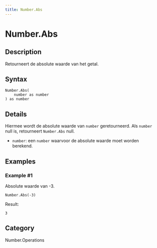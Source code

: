```yaml
---
title: Number.Abs
---
```


# Number.Abs


## Description

Retourneert de absolute waarde van het getal.


## Syntax

```powerquery
Number.Abs(
    number as number
) as number
```


## Details

Hiermee wordt de absolute waarde van <code>number</code> geretourneerd. Als <code>number</code> null is, retourneert <code>Number.Abs</code> null. <ul> <li><code>number</code>: een <code>number</code> waarvoor de absolute waarde moet worden berekend.</li> </ul>


## Examples

### Example #1 
Absolute waarde van -3.
```powerquery
Number.Abs(-3)
```

Result: 
```powerquery
3
```




## Category
Number.Operations
